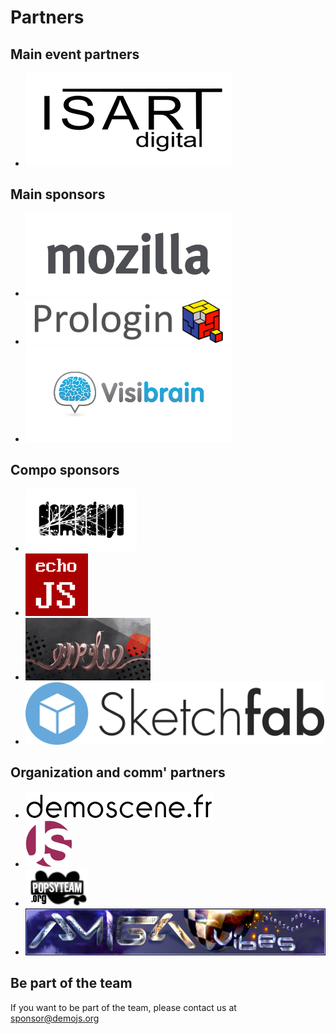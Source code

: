 
# Partners

## Main event partners 

<ul class="sponsors"> 
  <li>
    <a href="http://www.isartdigital.com/">
        <img src="images/ISARTdigital.png" alt="Isart Digital" width="330" />
    </a>
  </li>
</ul>

## Main sponsors

<ul class="sponsors"> 
  <li>
    <a href="http://www.mozilla.org/">
        <img src="images/mozilla.png" alt="Mozilla"  width="330" />
    </a>
  </li>
  <li>
    <a href="http://www.prologin.org/">
        <img src="images/prologin.png" alt="Prologin"  width="330" />
    </a>
  </li>
  <li>
    <a href="http://www.visibrain.com/">
        <img src="images/visibrain.jpg" alt="Visibrain"  width="330" />
    </a>
  </li>
</ul>

## Compo sponsors
<ul class="sponsors"> 
  <li>
    <a href="http://demodays.org/">
        <img src="images/demodays.png" alt="Demodays demoparty"  height="100" />
    </a>
  </li>
  <li>
    <a href="http://www.echojs.com/">
        <img src="images/echoJS.png" alt="EchoJS"  height="100" />
    </a>
  </li>

  <li>
    <a href="http://www.evoke.eu/">
        <img src="images/Evoke.jpg" alt="Evoke demoparty"  height=100 />
    </a>
  </li>
  <li>
    <a href="https://sketchfab.com/">
        <img src="images/sketchfab.png" alt="Sketchfab"  height="100" />
    </a>
  </li>
</ul>

## Organization and comm' partners

<ul class="sponsors"> 
  <li>
    <a href="http://www.demoscene.fr/">
        <img src="images/demoscenefr.png" alt="Demoscene.fr" height="44"  />
    </a>
  </li>
  <li>
    <a href="http://www.parisjs.org/">
        <img src="images/parisjsLogo_white.png" alt="ParisJS" height="75"  />
    </a>
  </li>
  <li>
    <a href="http://www.popsyteam.org/">
        <img src="images/popsyteam_sd.png" alt="Popsy team" width="100" />
    </a>
  </li>
  <li>
    <a href="http://www.amigavibes.org/">
        <img src="images/amigavibes.jpg" alt="Amiga vibes" height="75"  />
    </a>
  </li>
</ul>


## Be part of the team

If you want to be part of the team, please contact us at [sponsor@demojs.org](sponsor@demojs.org)

